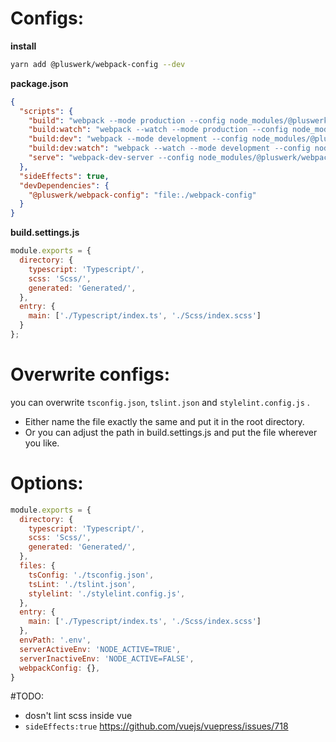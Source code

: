 # Configs:

**install**
````bash
yarn add @pluswerk/webpack-config --dev
````
**package.json**
````json
{
  "scripts": {
    "build": "webpack --mode production --config node_modules/@pluswerk/webpack-config/webpack.config.js --hide-modules",
    "build:watch": "webpack --watch --mode production --config node_modules/@pluswerk/webpack-config/webpack.config.js --hide-modules",
    "build:dev": "webpack --mode development --config node_modules/@pluswerk/webpack-config/webpack.config.js --hide-modules",
    "build:dev:watch": "webpack --watch --mode development --config node_modules/@pluswerk/webpack-config/webpack.config.js --hide-modules",
    "serve": "webpack-dev-server --config node_modules/@pluswerk/webpack-config/webpack.hmr.config.js --mode development --colors --progress --inline --hide-modules"
  },
  "sideEffects": true,
  "devDependencies": {
    "@pluswerk/webpack-config": "file:./webpack-config"
  }
}
````

**build.settings.js**
````js
module.exports = {
  directory: {
    typescript: 'Typescript/',
    scss: 'Scss/',
    generated: 'Generated/',
  },
  entry: {
    main: ['./Typescript/index.ts', './Scss/index.scss']
  }
};
````

# Overwrite configs:
you can overwrite `tsconfig.json`, `tslint.json` and `stylelint.config.js` .
- Either name the file exactly the same and put it in the root directory.
- Or you can adjust the path in build.settings.js and put the file wherever you like.

# Options:
````js
module.exports = {
  directory: {
    typescript: 'Typescript/',
    scss: 'Scss/',
    generated: 'Generated/',
  },
  files: {
    tsConfig: './tsconfig.json',
    tsLint: './tslint.json',
    stylelint: './stylelint.config.js',
  },
  entry: {
    main: ['./Typescript/index.ts', './Scss/index.scss']
  },
  envPath: '.env',
  serverActiveEnv: 'NODE_ACTIVE=TRUE',
  serverInactiveEnv: 'NODE_ACTIVE=FALSE',
  webpackConfig: {},
}
````

#TODO:
- dosn't lint scss inside vue
- `sideEffects:true` https://github.com/vuejs/vuepress/issues/718

